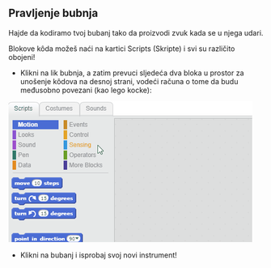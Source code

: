 ## Pravljenje bubnja

Hajde da kodiramo tvoj bubanj tako da proizvodi zvuk kada se u njega udari.

Blokove kôda možeš naći na kartici Scripts (Skripte) i svi su različito obojeni!

+ Klikni na lik bubnja, a zatim prevuci sljedeća dva bloka u prostor za unošenje kôdova na desnoj strani, vodeći računa o tome da budu međusobno povezani (kao lego kocke):

![screenshot](images/connect-block.gif)

+ Klikni na bubanj i isprobaj svoj novi instrument!
